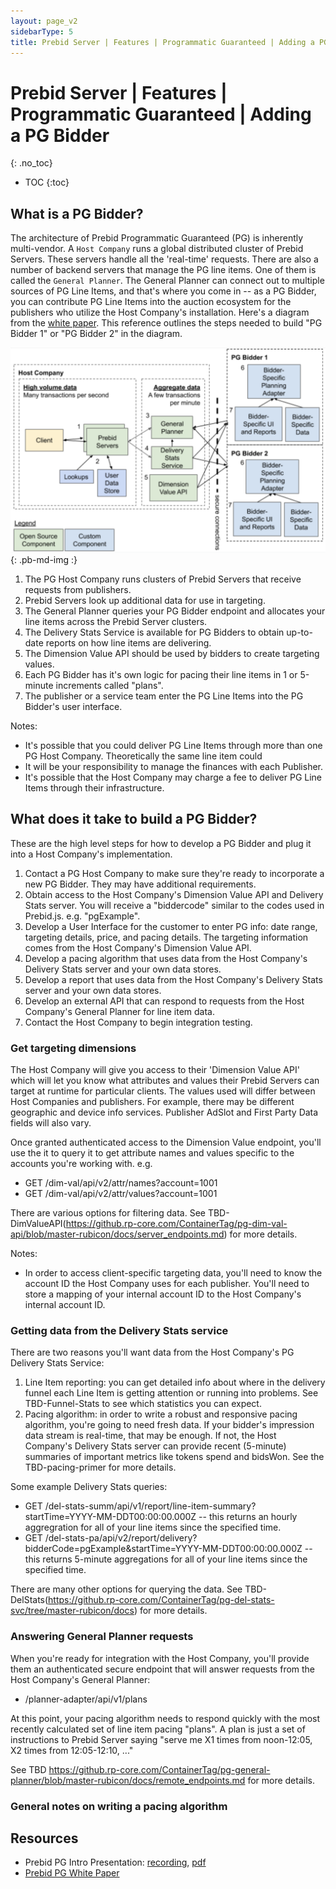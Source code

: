 ```yaml
---
layout: page_v2
sidebarType: 5
title: Prebid Server | Features | Programmatic Guaranteed | Adding a PG Bidder
---
```


# Prebid Server | Features | Programmatic Guaranteed | Adding a PG Bidder
{: .no_toc}

* TOC
{:toc}

## What is a PG Bidder?

The architecture of Prebid Programmatic Guaranteed (PG) is inherently multi-vendor. A `Host Company` runs a global distributed cluster of Prebid Servers. These servers handle all the 'real-time' requests. There are also a number of backend servers that manage the PG line items. One of them 
is called the `General Planner`. The General Planner can connect out to multiple sources of PG Line Items, and that's where you come in -- as a PG Bidder, you can contribute PG Line Items into the auction ecosystem for the publishers who utilize the Host Company's installation.
Here's a diagram from the [white paper](https://files.prebid.org/pg/Prebid_Programmatic_Guaranteed_White_Paper.pdf). This reference outlines the steps needed to build "PG Bidder 1" or "PG Bidder 2" in the diagram.

![PG High Level Framework](/assets/images/prebid-server/pg/pg-arch-2.png){: .pb-md-img :}

1. The PG Host Company runs clusters of Prebid Servers that receive requests from publishers.
2. Prebid Servers look up additional data for use in targeting.
3. The General Planner queries your PG Bidder endpoint and allocates your line items across the Prebid Server clusters.
4. The Delivery Stats Service is available for PG Bidders to obtain up-to-date reports on how line items are delivering.
5. The Dimension Value API should be used by bidders to create targeting values.
6. Each PG Bidder has it's own logic for pacing their line items in 1 or 5-minute increments called "plans".
7. The publisher or a service team enter the PG Line Items into the PG Bidder's user interface.

Notes:
- It's possible that you could deliver PG Line Items through more than one PG Host Company. Theoretically the same line item could 
- It will be your responsibility to manage the finances with each Publisher.
- It's possible that the Host Company may charge a fee to deliver PG Line Items through their infrastructure.

## What does it take to build a PG Bidder?

These are the high level steps for how to develop a PG Bidder and plug it into a Host Company's implementation.

1. Contact a PG Host Company to make sure they're ready to incorporate a new PG Bidder. They may have additional requirements.
1. Obtain access to the Host Company's Dimension Value API and Delivery Stats server. You will receive a "biddercode" similar to the codes used in Prebid.js. e.g. "pgExample".
1. Develop a User Interface for the customer to enter PG info: date range, targeting details, price, and pacing details. The targeting information comes from the Host Company's Dimension Value API.
1. Develop a pacing algorithm that uses data from the Host Company's Delivery Stats server and your own data stores.
1. Develop a report that uses data from the Host Company's Delivery Stats server and your own data stores.
1. Develop an external API that can respond to requests from the Host Company's General Planner for line item data.
1. Contact the Host Company to begin integration testing.

### Get targeting dimensions

The Host Company will give you access to their 'Dimension Value API' which will let you know what attributes and values their Prebid Servers can target at runtime for particular clients.
The values used will differ between Host Companies and publishers. For example, there may be different geographic and device info services. Publisher AdSlot and First Party Data fields will also vary.

Once granted authenticated access to the Dimension Value endpoint, you'll use the it to query it to get attribute names and values specific to the accounts you're working with. e.g.

- GET /dim-val/api/v2/attr/names?account=1001
- GET /dim-val/api/v2/attr/values?account=1001

There are various options for filtering data. See TBD-DimValueAPI(https://github.rp-core.com/ContainerTag/pg-dim-val-api/blob/master-rubicon/docs/server_endpoints.md) for more details.

Notes:
- In order to access client-specific targeting data, you'll need to know the account ID the Host Company uses for each publisher. You'll need to store a mapping of your internal account ID to the Host Company's internal account ID.

### Getting data from the Delivery Stats service

There are two reasons you'll want data from the Host Company's PG Delivery Stats Service:

1. Line Item reporting: you can get detailed info about where in the delivery funnel each Line Item is getting attention or running into problems. See TBD-Funnel-Stats to see which statistics you can expect.
1. Pacing algorithm: in order to write a robust and responsive pacing algorithm, you're going to need fresh data. If your bidder's impression data stream is real-time, that may be enough. If not, the Host Company's Delivery Stats server can provide recent (5-minute) summaries of important metrics like tokens spend and bidsWon. See the TBD-pacing-primer for more details.

Some example Delivery Stats queries:

- GET /del-stats-summ/api/v1/report/line-item-summary?startTime=YYYY-MM-DDT00:00:00.000Z -- this returns an hourly aggregration for all of your line items since the specified time.
- GET /del-stats-pa/api/v2/report/delivery?bidderCode=pgExample&startTime=YYYY-MM-DDT00:00:00.000Z -- this returns 5-minute aggregations for all of your line items since the specified time.

There are many other options for querying the data. See TBD-DelStats(https://github.rp-core.com/ContainerTag/pg-del-stats-svc/tree/master-rubicon/docs) for more details.

### Answering General Planner requests

When you're ready for integration with the Host Company, you'll provide them an authenticated secure endpoint that will answer requests from the Host Company's General Planner:

- /planner-adapter/api/v1/plans

At this point, your pacing algorithm needs to respond quickly with the most recently calculated set of line item pacing "plans". A plan is just a set
of instructions to Prebid Server saying "serve me X1 times from noon-12:05, X2 times from 12:05-12:10, ..."

See TBD https://github.rp-core.com/ContainerTag/pg-general-planner/blob/master-rubicon/docs/remote_endpoints.md for more details.

### General notes on writing a pacing algorithm

## Resources

- Prebid PG Intro Presentation: [recording](https://files.prebid.org/pg/PG_in_Prebid.mp4), [pdf](https://files.prebid.org/pg/PG_in_Prebid_Overview.pdf)
- [Prebid PG White Paper](https://files.prebid.org/pg/Prebid_Programmatic_Guaranteed_White_Paper.pdf)
